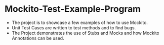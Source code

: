 # Mockito-Test-Example-Program
- The project is to showcase a few examples of how to use Mockito.
- Unit Test Cases are written to test methods and to find bugs.
- The Project demonstrates the use of Stubs and Mocks and how Mockito Annotations can be used.

